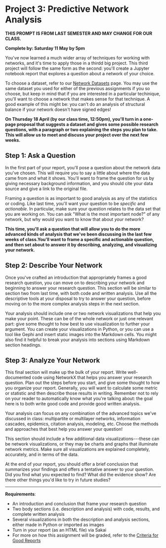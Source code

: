# Project 3: Predictive Network Analysis

**THIS PROMPT IS FROM LAST SEMESTER AND MAY CHANGE FOR OUR CLASS.**

**Complete by: Saturday 11 May by 5pm**

You've now learned a much wider array of techniques for working with networks, and it's time to apply those in a thirdd big project.  This third project will follow the same form as the second: you'll create a Jupyter notebook report that explores a question about a network of your choice.

To choose a dataset, refer to our [Network Datasets](../resources/datasets.md) page. You may use the same dataset you used for either of the previous assignments if you so choose, but keep in mind that if you are interested in a particular techinique, you'll want to choose a network that makes sense for that technique. A good example of this might be: you can't do an analysis of structural balance if your network doesn't have signed edges!

**On Thursday 18 April (by our class time, 12:50pm), you'll turn in a one-page proposal that suggests a dataset and gives some possible research questions, with a paragraph or two explaining the steps you plan to take. This will allow us to meet and discuss your project over the next few weeks.**

## Step 1: Ask a Question

In the first part of your report, you'll pose a question about the network data you've chosen. This will require you to say a little about where the data came from and what it shows. You'll want to frame the question for us by giving necessary background information, and you should cite your data source and give a link to the original file.

Framing a question is as important to good analysis as any of the statistics or coding. Like last time, you'll want your question to be *specific* and *actionable*. In particular, make sure your question relates to the data set that you are working on. You can ask "What is the most important node?" of any network, but why would you want to know that about *your* network?

**This time, you'll ask a question that will allow you to do the more advanced kinds of analysis that we've been discussing in the last few weeks of class.You'll want to frame a specific and actionable question, and then set about to answer it by describing, analyzing, and visualizing your network.**

## Step 2: Describe Your Network

Once you've crafted an introduction that appropriately frames a good research question, you can move on to describing your network and beginning to answer your research question. This section will be similar to section two from last time, with both code and written analysis. Use all the descriptive tools at your disposal to try to answer your question, before moving on to the more complex analysis steps in the next section.

Your analysis should include one or two network visualizations that help you make your point. These can be of the whole network or just one relevant part: give some thought to how best to use visualization to further your argument. You can create your visualizations in Python, or you can use a tool like Gephi and insert static images into the Markdown cells. You might also find it helpful to break your analysis into sections using Markdown section headings.

## Step 3: Analyze Your Network

This final section will make up the bulk of your report. Write well-documented code using NetworkX that helps you answer your research question. Plan out the steps before you start, and give some thought to how you organize your report. Generally, you will want to calculate some metric or statistic and then describe those results in writing. Remember not to rely on your reader to automatically know what you're talking about: the goal here is to both write good code and provide good written analysis.

Your analysis can focus on any combination of the advanced topics we've discussed in class: multipartite or multilayer networks, information cascades, epidemics, citation analysis, modeling, etc. Choose the methods and approaches that best help you answer your question!

This section should include a few additional data visualizations---these can be network visualizations, or they may be charts and graphs that illuminate network metrics. Make sure all visualizations are explained completely, accurately, and in terms of the data.

At the end of your report, you should offer a brief conclusion that summarizes your findings and offers a tentative answer to your question. Did you find what you expected to find? What did the evidence show? Are there other things you'd like to try in future studies?

---

**Requirements**:

- An introduction and conclusion that frame your research question
- Two body sections (i.e. description and analysis) with code, results, and complete written analysis
- Several visualizations in both the description and analysis sections, either made in Python or imported as images
- Turn in your report (as an HTML file) via Sakai
- For more on how this assignment will be graded, refer to the [Criteria for Good Reports](../course-info/criteria.md)